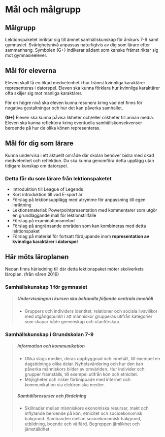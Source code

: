 
# Mål och målgrupp
## Målgrupp
Lektionspaketet inriktar sig till ämnet samhällskunskap för årskurs 7-9 samt gymnasiet. Svårighetsnivå anpassas naturligtvis av dig som lärare efter sammanhang. Symbolen (G+) indikerar sådant som kanske främst riktar sig mot gymnasieelever.

## Mål för eleverna
Eleven skall få en ökad medvetenhet i hur främst kvinnliga karaktärer representeras i datorspel. Eleven ska kunna förklara hur kvinnliga karaktärer ofta skiljer sig mot manliga karaktärer.

För en högre nivå ska eleven kunna resonera kring vad det finns för negativa gestaltningar och hur det kan påverka samhället.

__(G+)__
Eleven ska kunna påvisa likheter och/eller olikheter till annan media. Eleven ska kunna reflektera kring eventuella samhällskonsekvenser beroende på hur de olika könen representeras.

## Mål för dig som lärare
Kunna undervisa i ett aktuellt område där skolan behöver bidra med ökad medvetenhet och reflektion. Du ska kunna genomföra detta upplägg utan tidigare kunskap om datorspel.

### Detta får du som lärare från lektionspaketet
- Introduktion till League of Legends
- Kort introduktion till vad E-sport är
- Förslag på lektionsupplägg med utrymme för anpassning till egen inriktning
- Lektionsmaterial: Powerpointpresentation med kommentarer som utgör en grundläggande mall för lektionstillfälle
- Förslag på examinationsmetod
- Förslag på angränsande områden som kan kombineras med detta lektionspaket
- Förslag på material för fortsatt fördjupande inom __representation av kvinnliga karaktärer i datorspel__


## Här möts läroplanen
Nedan finns härledning till där detta lektionspaket möter skolverkets läroplan. (från våren 2016)

### Samhällskunskap 1 för gymnasiet
>##### Undervisningen i kursen ska behandla följande centrala innehåll
>- Gruppers och individers identitet, relationer och sociala livsvillkor med utgångspunkt i att människor grupperas utifrån kategorier som skapar både gemenskap och utanförskap.

### Samhällskunskap i Grundskolan 7-9
>##### Information och kommunikation
>- Olika slags medier, deras uppbyggnad och innehåll, till exempel en dagstidnings olika delar. Nyhetsvärdering och hur den kan påverka människors bilder av omvärlden. Hur individer och grupper framställs, till exempel utifrån kön och etnicitet.
>- Möjligheter och risker förknippade med internet och kommunikation via elektroniska medier.
>##### Samhällsresurser och fördelning
>- Skillnader mellan människors ekonomiska resurser, makt och inflytande beroende på kön, etnicitet och socioekonomisk bakgrund. Sambanden mellan socioekonomisk bakgrund, utbildning, boende och välfärd. Begreppen jämlikhet och jämställdhet.


